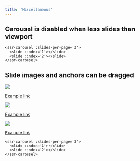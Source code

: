 ```yaml
---
title: 'Miscellaneous'
---
```


## Carousel is disabled when less slides than viewport

<ssr-carousel
  :slides-per-page='3'
  :responsive='[
    {
      maxWidth: 767,
      slidesPerPage: 1
    }
  ]'>
  <slide :index='1'></slide>
  <slide :index='2'></slide>
</ssr-carousel>

```vue
<ssr-carousel :slides-per-page='3'>
  <slide :index='1'></slide>
  <slide :index='2'></slide>
</ssr-carousel>
```

## Slide images and anchors can be dragged

<ssr-carousel :slides-per-page='2'>
  <slide :index='1'>
    <img src='/imgs/gradient.png'>
    <p><a href="https://www.bukwild.com">Example link</a></p>
  </slide>
  <slide :index='2'>
    <img src='/imgs/gradient.png'>
    <p><a href="https://www.bukwild.com">Example link</a></p>
  </slide>
  <slide :index='3'>
    <img src='/imgs/gradient.png'>
    <p><a href="https://www.bukwild.com">Example link</a></p>
  </slide>
</ssr-carousel>

```vue
<ssr-carousel :slides-per-page='3'>
  <slide :index='1'></slide>
  <slide :index='2'></slide>
</ssr-carousel>
```
